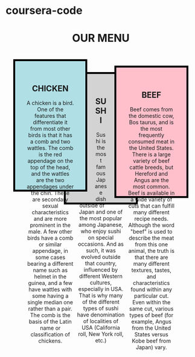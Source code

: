 # coursera-code
<!DOCTYPE html>
<html>
<head>
<center>
<h1>OUR MENU</h1>
</head>
<style>
.div1 {
  background-color: powderblue;
  width: 25%;
  border: 5px solid black;
  padding: 30px;
  margin: 20px;
  float: left;
  height:280px;
}
.div2 {
  background-color: pink;
  width: 25%;
  border: 5px solid black;
  padding: 30px;
  margin: 20px;
  float: right;
  height:280px;
}
.div3 {
  background-color: lightgrey;
  width: 25%;
  border: 5px solid black;
  padding: 30px;
  margin: 20px;
  float: center;
  height:280px;
}
</style>
</head>
<body>
<div class="div1">
<h2>CHICKEN</h2>
A chicken is a bird. 
One of the features that differentiate it from most other birds is that it has a comb and two wattles.
 The comb is the red appendage on the top of the head, and the wattles are the two appendages under the chin. These are secondary sexual characteristics and are more prominent in the male. 
 A few other birds have a comb or similar appendage, in some cases bearing a different name such as helmet in the guinea, and a few have wattles with some having a single median one rather than a pair.
 The comb is the basis of the Latin name or classification of chickens.</div>
 <br>
 <div class="div2">
 <h2>BEEF</h2>
 Beef comes from the domestic cow, Bos taurus, and is the most frequently consumed meat in the United States.
 There is a large variety of beef cattle breeds, but Hereford and Angus are the most common. Beef is available in a wide variety of cuts that can fulfill many different recipe needs. 
 Although the word "beef" is used to describe the meat from this one animal, the truth is that there are many different textures, tastes, and characteristics found within any particular cut. 
 Even within the same cut, various types of beef (for example, Angus from the United States versus Kobe beef from Japan) vary.
</div>
<br>
<div class="div3">
<h2>SUSHI</h2>
Sushi is the most famous Japanese dish outside of Japan and one of the most popular among Japanese, who enjoy sushi on special occasions. 
And as such, it was evolved outside that country, influenced by different Western cultures, especially in USA.
That is why many of the different types of sushi have denomination of localities of USA (California roll, New York roll, etc.)
</div>
</body>
</html>
